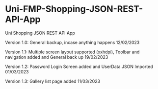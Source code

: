 # Uni-FMP-Shopping-JSON-REST-API-App
Uni Shopping JSON REST API App

Version 1.0: General backup, incase anything happens 12/02/2023

Version 1.1: Multiple screen layout supported (xxhdpi), Toolbar and navigation added and General back up 19/02/2023

Version 1.2: Password Login Screen added and UserData JSON Imported 01/03/2023

Version 1.3: Gallery list page added 11/03/2023
